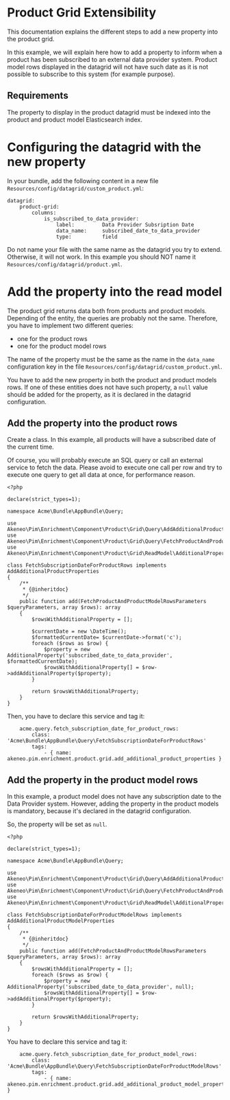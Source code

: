 # Product Grid Extensibility 

This documentation explains the different steps to add a new property into the product grid.

In this example, we will explain here how to add a property to inform when a product has been subscribed to an external data provider system.
Product model rows displayed in the datagrid will not have such date as it is not possible to subscribe to this system (for example purpose).

## Requirements

The property to display in the product datagrid must be indexed into the product and product model Elasticsearch index.

# Configuring the datagrid with the new property
 
In your bundle, add the following content in a new file `Resources/config/datagrid/custom_product.yml`:

```
datagrid:
    product-grid:
        columns:
            is_subscribed_to_data_provider:
                label:         Data Provider Subsription Date
                data_name:     subscribed_date_to_data_provider
                type:          field
```

Do not name your file with the same name as the datagrid you try to extend. Otherwise, it will not work. In this example you should NOT name it `Resources/config/datagrid/product.yml`.

# Add the property into the read model 

The product grid returns data both from products and product models.
Depending of the entity, the queries are probably not the same. Therefore, you have to implement two different queries:
- one for the product rows
- one for the product model rows

The name of the property must be the same as the name in the `data_name` configuration key in the file `Resources/config/datagrid/custom_product.yml`.

You have to add the new property in both the product and product models rows.
If one of these entities does not have such property, a `null` value should be added for the property, as it is declared in the datagrid configuration.

## Add the property into the product rows

Create a class. In this example, all products will have a subscribed date of the current time.

Of course, you will probably execute an SQL query or call an external service to fetch the data. 
Please avoid to execute one call per row and try to execute one query to get all data at once, for performance reason.

```
<?php

declare(strict_types=1);

namespace Acme\Bundle\AppBundle\Query;

use Akeneo\Pim\Enrichment\Component\Product\Grid\Query\AddAdditionalProductProperties;
use Akeneo\Pim\Enrichment\Component\Product\Grid\Query\FetchProductAndProductModelRowsParameters;
use Akeneo\Pim\Enrichment\Component\Product\Grid\ReadModel\AdditionalProperty;

class FetchSubscriptionDateForProductRows implements AddAdditionalProductProperties
{
    /**
     * {@inheritdoc}
     */
    public function add(FetchProductAndProductModelRowsParameters $queryParameters, array $rows): array
    {
        $rowsWithAdditionalProperty = [];
        
        $currentDate = new \DateTime();
        $formattedCurrentDate= $currentDate->format('c');
        foreach ($rows as $row) {
            $property = new AdditionalProperty('subscribed_date_to_data_provider', $formattedCurrentDate);
            $rowsWithAdditionalProperty[] = $row->addAdditionalProperty($property);
        }

        return $rowsWithAdditionalProperty;
    }
}
```

Then, you have to declare this service and tag it:
```
    acme.query.fetch_subscription_date_for_product_rows:
        class: 'Acme\Bundle\AppBundle\Query\FetchSubscriptionDateForProductRows'
        tags:
            - { name: akeneo.pim.enrichment.product.grid.add_additional_product_properties }
```

## Add the property in the product model rows

In this example, a product model does not have any subscription date to the Data Provider system.
However, adding the property in the product models is mandatory, because it's declared in the datagrid configuration.

So, the property will be set as `null`.

```
<?php

declare(strict_types=1);

namespace Acme\Bundle\AppBundle\Query;

use Akeneo\Pim\Enrichment\Component\Product\Grid\Query\AddAdditionalProductModelProperties;
use Akeneo\Pim\Enrichment\Component\Product\Grid\Query\FetchProductAndProductModelRowsParameters;
use Akeneo\Pim\Enrichment\Component\Product\Grid\ReadModel\AdditionalProperty;

class FetchSubscriptionDateForProductModelRows implements AddAdditionalProductModelProperties
{
    /**
     * {@inheritdoc}
     */
    public function add(FetchProductAndProductModelRowsParameters $queryParameters, array $rows): array
    {
        $rowsWithAdditionalProperty = [];
        foreach ($rows as $row) {
            $property = new AdditionalProperty('subscribed_date_to_data_provider', null);
            $rowsWithAdditionalProperty[] = $row->addAdditionalProperty($property);
        }

        return $rowsWithAdditionalProperty;
    }
}
```

You have to declare this service and tag it:
```
    acme.query.fetch_subscription_date_for_product_model_rows:
        class: 'Acme\Bundle\AppBundle\Query\FetchSubscriptionDateForProductModelRows'
        tags:
            - { name: akeneo.pim.enrichment.product.grid.add_additional_product_model_properties }
```
